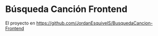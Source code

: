 # Búsqueda Canción Frontend

El proyecto en https://github.com/JordanEsquivelS/BusquedaCancion-Frontend

